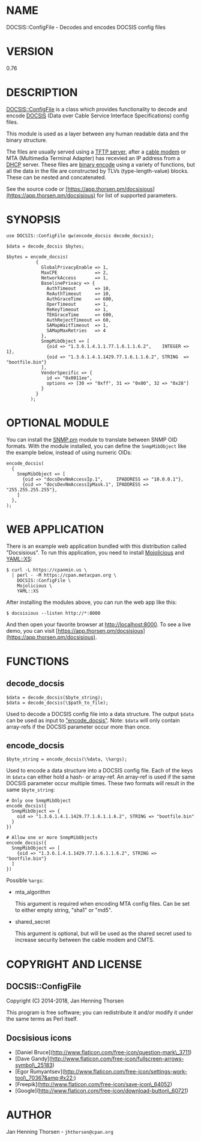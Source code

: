 # NAME

DOCSIS::ConfigFile - Decodes and encodes DOCSIS config files

# VERSION

0.76

# DESCRIPTION

[DOCSIS::ConfigFile](https://metacpan.org/pod/DOCSIS::ConfigFile) is a class which provides functionality to decode and
encode [DOCSIS](http://www.cablelabs.com) (Data over Cable Service Interface
Specifications) config files.

This module is used as a layer between any human readable data and
the binary structure.

The files are usually served using a [TFTP server](https://metacpan.org/pod/Mojo::TFTPd), after a
[cable modem](http://en.wikipedia.org/wiki/Cable_modem) or MTA (Multimedia
Terminal Adapter) has recevied an IP address from a [DHCP](https://metacpan.org/pod/Net::ISC::DHCPd)
server. These files are [binary encode](https://metacpan.org/pod/DOCSIS::ConfigFile::Encode) using a
variety of functions, but all the data in the file are constructed by TLVs
(type-length-value) blocks. These can be nested and concatenated.

See the source code or [https://app.thorsen.pm/docsisious](https://app.thorsen.pm/docsisious) for list of
supported parameters.

# SYNOPSIS

    use DOCSIS::ConfigFile qw(encode_docsis decode_docsis);

    $data = decode_docsis $bytes;

    $bytes = encode_docsis(
               {
                 GlobalPrivacyEnable => 1,
                 MaxCPE              => 2,
                 NetworkAccess       => 1,
                 BaselinePrivacy => {
                   AuthTimeout       => 10,
                   ReAuthTimeout     => 10,
                   AuthGraceTime     => 600,
                   OperTimeout       => 1,
                   ReKeyTimeout      => 1,
                   TEKGraceTime      => 600,
                   AuthRejectTimeout => 60,
                   SAMapWaitTimeout  => 1,
                   SAMapMaxRetries   => 4
                 },
                 SnmpMibObject => [
                   {oid => "1.3.6.1.4.1.1.77.1.6.1.1.6.2",    INTEGER => 1},
                   {oid => "1.3.6.1.4.1.1429.77.1.6.1.1.6.2", STRING  => "bootfile.bin"}
                 ],
                 VendorSpecific => {
                   id => "0x0011ee",
                   options => [30 => "0xff", 31 => "0x00", 32 => "0x28"]
                 }
               }
             );

# OPTIONAL MODULE

You can install the [SNMP.pm](https://metacpan.org/pod/SNMP) module to translate between SNMP
OID formats. With the module installed, you can define the `SnmpMibObject`
like the example below, instead of using numeric OIDs:

    encode_docsis(
      {
        SnmpMibObject => [
          {oid => "docsDevNmAccessIp.1",     IPADDRESS => "10.0.0.1"},
          {oid => "docsDevNmAccessIpMask.1", IPADDRESS => "255.255.255.255"},
        ]
      },
    );

# WEB APPLICATION

There is an example web application bundled with this distribution called
"Docsisious". To run this application, you need to install [Mojolicious](https://metacpan.org/pod/Mojolicious) and
[YAML::XS](https://metacpan.org/pod/YAML::XS):

    $ curl -L https://cpanmin.us \
      | perl - -M https://cpan.metacpan.org \
        DOCSIS::ConfigFile \
        Mojolicious \
        YAML::XS

After installing the modules above, you can run the web app like this:

    $ docsisious --listen http://*:8000

And then open your favorite browser at [http://localhost:8000](http://localhost:8000). To see a live
demo, you can visit [https://app.thorsen.pm/docsisious](https://app.thorsen.pm/docsisious).

# FUNCTIONS

## decode\_docsis

    $data = decode_docsis($byte_string);
    $data = decode_docsis(\$path_to_file);

Used to decode a DOCSIS config file into a data structure. The output
`$data` can be used as input to ["encode\_docsis"](#encode_docsis). Note: `$data`
will only contain array-refs if the DOCSIS parameter occur more than
once.

## encode\_docsis

    $byte_string = encode_docsis(\%data, \%args);

Used to encode a data structure into a DOCSIS config file. Each of the keys
in `$data` can either hold a hash- or array-ref. An array-ref is used if
the same DOCSIS parameter occur multiple times. These two formats will result
in the same `$byte_string`:

    # Only one SnmpMibObject
    encode_docsis({
      SnmpMibObject => {
        oid => "1.3.6.1.4.1.1429.77.1.6.1.1.6.2", STRING => "bootfile.bin"
      }
    })

    # Allow one or more SnmpMibObjects
    encode_docsis({
      SnmpMibObject => [
        {oid => "1.3.6.1.4.1.1429.77.1.6.1.1.6.2", STRING => "bootfile.bin"}
      ]
    })

Possible `%args`:

- mta\_algorithm

    This argument is required when encoding MTA config files. Can be set to
    either empty string, "sha1" or "md5".

- shared\_secret

    This argument is optional, but will be used as the shared secret used to
    increase security between the cable modem and CMTS.

# COPYRIGHT AND LICENSE

## DOCSIS::ConfigFile

Copyright (C) 2014-2018, Jan Henning Thorsen

This program is free software; you can redistribute it and/or modify it
under the same terms as Perl itself.

## Docsisious icons

- \[Daniel Bruce\](http://www.flaticon.com/free-icon/question-mark\_3711)
- \[Dave Gandy\](http://www.flaticon.com/free-icon/fullscreen-arrows-symbol\_25183)
- \[Egor Rumyantsev\](http://www.flaticon.com/free-icon/settings-work-tool\_70367&amp;#x22;)
- \[Freepik\](http://www.flaticon.com/free-icon/save-icon\_64052)
- \[Google\](http://www.flaticon.com/free-icon/download-button\_60721)

# AUTHOR

Jan Henning Thorsen - `jhthorsen@cpan.org`
